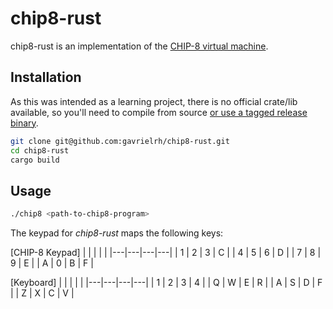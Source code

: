 # chip8-rust
chip8-rust is an implementation of the [CHIP-8 virtual machine](https://en.wikipedia.org/wiki/CHIP-8).

## Installation
As this was intended as a learning project, there is no official crate/lib available, so you'll need to compile from source [or use a tagged release binary](https://github.com/gavrielrh/chip8-rust/tags).

```bash
git clone git@github.com:gavrielrh/chip8-rust.git
cd chip8-rust
cargo build
```

## Usage

```bash
./chip8 <path-to-chip8-program>
```

The keypad for *chip8-rust* maps the following keys:

[CHIP-8 Keypad]
|   |   |   |   |
|---|---|---|---|
| 1 | 2 | 3 | C |
| 4 | 5 | 6 | D |
| 7 | 8 | 9 | E |
| A | 0 | B | F |
 

[Keyboard]
|   |   |   |   |
|---|---|---|---|
| 1 | 2 | 3 | 4 |
| Q | W | E | R |
| A | S | D | F |
| Z | X | C | V |

